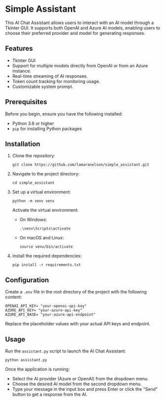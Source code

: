 # Simple Assistant

This AI Chat Assistant allows users to interact with an AI model through a Tkinter GUI. It supports both OpenAI and Azure AI models, enabling users to choose their preferred provider and model for generating responses.

## Features

- Tkinter GUI
- Support for multiple models directly from OpenAI or from an Azure instance.
- Real-time streaming of AI responses.
- Token count tracking for monitoring usage.
- Customizable system prompt.

## Prerequisites

Before you begin, ensure you have the following installed:
- Python 3.6 or higher
- `pip` for installing Python packages

## Installation

1. Clone the repository:
   ```
   git clone https://github.com/lamaranelson/simple_assistant.git
   ```
2. Navigate to the project directory:
   ```
   cd simple_assistant
   ```
3. Set up a virtual environment:
   ```
   python -m venv venv
   ```
   Activate the virtual environment:
   - On Windows:
     ```
     .\venv\Scripts\activate
     ```
   - On macOS and Linux:
     ```
     source venv/bin/activate
     ```

4. Install the required dependencies:
   ```
   pip install -r requirements.txt
   ```

## Configuration

Create a `.env` file in the root directory of the project with the following content:

```
OPENAI_API_KEY= "your-openai-api-key"
AZURE_API_KEY= "your-azure-api-key"
AZURE_API_BASE= "your-azure-api-endpoint"
```

Replace the placeholder values with your actual API keys and endpoint.

## Usage

Run the `assistant.py` script to launch the AI Chat Assistant:

```
python assistant.py
```

Once the application is running:
- Select the AI provider (Azure or OpenAI) from the dropdown menu.
- Choose the desired AI model from the second dropdown menu.
- Type your message in the input box and press Enter or click the "Send" button to get a response from the AI.
